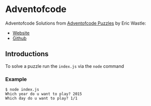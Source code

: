 # Adventofcode

Adventofcode Solutions from [Adventofcode Puzzles](https://adventofcode.com/) by Eric Wastle:
- [Website](http://was.tl/)
- [Github](https://github.com/topaz)

## Introductions

To solve a puzzle run the `index.js` via the `node` command

### Example

```shell
$ node index.js
Which year do u want to play? 2015
Which day do u want to play? 1/1
```